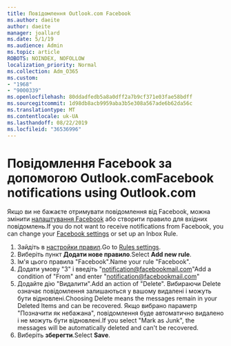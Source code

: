 ```yaml
---
title: Повідомлення Outlook.com Facebook
ms.author: daeite
author: daeite
manager: joallard
ms.date: 5/1/19
ms.audience: Admin
ms.topic: article
ROBOTS: NOINDEX, NOFOLLOW
localization_priority: Normal
ms.collection: Adm_O365
ms.custom:
- "1968"
- "9000339"
ms.openlocfilehash: 80ddadfedb5a8a0dff2a7b9cf371e03fae58bdff
ms.sourcegitcommit: 1d98db8acb9959aba3b5e308a567ade6b62da56c
ms.translationtype: MT
ms.contentlocale: uk-UA
ms.lasthandoff: 08/22/2019
ms.locfileid: "36536996"
---
```

# <a name="facebook-notifications-using-outlookcom"></a><span data-ttu-id="d2e07-102">Повідомлення Facebook за допомогою Outlook.com</span><span class="sxs-lookup"><span data-stu-id="d2e07-102">Facebook notifications using Outlook.com</span></span>

<span data-ttu-id="d2e07-103">Якщо ви не бажаєте отримувати повідомлення від Facebook, можна змінити [налаштування Facebook](https://www.facebook.com/settings?tab=notifications) або створити правило для вхідних повідомлень.</span><span class="sxs-lookup"><span data-stu-id="d2e07-103">If you do not want to receive notifications from Facebook, you can change your [Facebook settings](https://www.facebook.com/settings?tab=notifications) or set up an Inbox Rule.</span></span>

1. <span data-ttu-id="d2e07-104">Зайдіть в [настройки правил](https://outlook.live.com/mail/options/mail/rules/inboxRules).</span><span class="sxs-lookup"><span data-stu-id="d2e07-104">Go to [Rules settings](https://outlook.live.com/mail/options/mail/rules/inboxRules).</span></span>
1. <span data-ttu-id="d2e07-105">Виберіть пункт **Додати нове правило**.</span><span class="sxs-lookup"><span data-stu-id="d2e07-105">Select **Add new rule**.</span></span>
1. <span data-ttu-id="d2e07-106">Ім'я цього правила "Facebook".</span><span class="sxs-lookup"><span data-stu-id="d2e07-106">Name your rule "Facebook".</span></span>
1. <span data-ttu-id="d2e07-107">Додати умову "З" і введіть "notification@facebookmail.com"</span><span class="sxs-lookup"><span data-stu-id="d2e07-107">Add a condition of "From" and enter "notification@facebookmail.com"</span></span>
1. <span data-ttu-id="d2e07-108">Додайте дію "Видалити".</span><span class="sxs-lookup"><span data-stu-id="d2e07-108">Add an action of "Delete".</span></span> <span data-ttu-id="d2e07-109">Вибираючи Delete означає повідомлення залишаються у вашому видалені і можуть бути відновлені.</span><span class="sxs-lookup"><span data-stu-id="d2e07-109">Choosing Delete means the messages remain in your Deleted Items and can be recovered.</span></span> <span data-ttu-id="d2e07-110">Якщо вибрано параметр "Позначити як небажана", повідомлення буде автоматично видалено і не можуть бути відновлені.</span><span class="sxs-lookup"><span data-stu-id="d2e07-110">If you select "Mark as Junk", the messages will be automatically deleted and can't be recovered.</span></span>
1. <span data-ttu-id="d2e07-111">Виберіть **зберегти**.</span><span class="sxs-lookup"><span data-stu-id="d2e07-111">Select **Save**.</span></span>